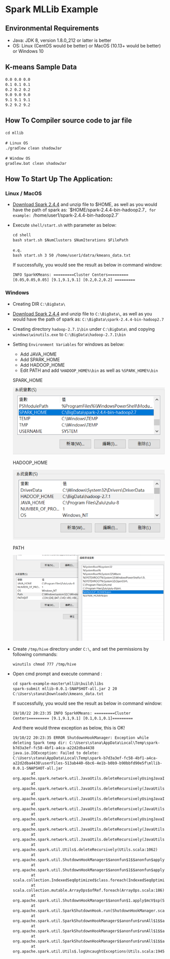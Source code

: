 # Spark MLLib Example

## Environmental Requirements

* Java: JDK 8, version 1.8.0_212 or latter is better
* OS: Linux (CentOS would be better) or MacOS (10.13+ would be better) or Windows 10

## K-means Sample Data

``` vim
0.0 0.0 0.0
0.1 0.1 0.1
0.2 0.2 0.2
9.0 9.0 9.0
9.1 9.1 9.1
9.2 9.2 9.2
```

## How To Compiler source code to jar file

```shell script
cd mllib

# Linux OS
./gradlew clean shadowJar

# Window OS
gradlew.bat clean shadowJar
``` 

## How To Start Up The Application:

### Linux / MacOS
* [Download Spark 2.4.4](https://www.apache.org/dyn/closer.lua/spark/spark-2.4.4/spark-2.4.4-bin-hadoop2.7.tgz) and unzip file to $HOME, as well as you would have the path of spark as: 
`$HOME/spark-2.4.4-bin-hadoop2.7`, for example: `/home/user1/spark-2.4.4-bin-hadoop2.7`
* Execute `shell/start.sh` with parameter as below:  
  ```shell script
  cd shell
  bash start.sh $NumClusters $NumIterations $FilePath
  
  e.q.
  bash start.sh 3 50 /home/user1/datra/kmeans_data.txt 
  ```
  
  If successfully, you would see the result as below in command window:
  ```shell script
  INFO SparkKMeans: =========Cluster Centers========= [0.05,0.05,0.05] [9.1,9.1,9.1] [0.2,0.2,0.2] =========
  ```
  
 ### Windows 
 * Creating DIR `C:\BigData\`
 * [Download Spark 2.4.4](https://www.apache.org/dyn/closer.lua/spark/spark-2.4.4/spark-2.4.4-bin-hadoop2.7.tgz) and unzip file to `C:\BigData\`, as well as you would have the path of spark as: 
   `C:\BigData\spark-2.4.4-bin-hadoop2.7`
 * Creating directory `hadoop-2.7.1\bin` under `C:\BigData\` and copying `windows\winutils.exe` to `C:\BigData\hadoop-2.7.1\bin`
 * Setting `Environment Variables` for windows as below:
   * Add JAVA_HOME
   * Add SPARK_HOME
   * Add HADOOP_HOME 
   * Edit PATH and add `%HADOOP_HOME%\bin` as well as `%SPARK_HOME%\bin`
   
   SPARK_HOME
   
   ![SPARK_HOME](images/SPARK_HOME.png)
   
   HADOOP_HOME
   
   ![HADOOP_HOME](images/HADOOP_HOME.png)
   
   PATH
   
   ![PATH](images/PATH.png)
   
 * Create `/tmp/hive` directory under `C:\`, and set the permissions by following commands:
   ```shell script
   winutils chmod 777 /tmp/hive
   ``` 
 * Open cmd prompt and execute command :
   ```shell script
   cd spark-example-master\mllib\build\libs
   spark-submit mllib-0.0.1-SNAPSHOT-all.jar 2 20 C:\Users\stana\Downloads\kmeans_data.txt
   ```
   If successfully, you would see the result as below in command window:
     ```shell script
     19/10/22 20:23:35 INFO SparkKMeans: =========Cluster Centers========= [9.1,9.1,9.1] [0.1,0.1,0.1]=========
     ```
   And there would threw exception as below, this is OK!
   ```shell script
   19/10/22 20:23:35 ERROR ShutdownHookManager: Exception while deleting Spark temp dir: C:\Users\stana\AppData\Local\Temp\spark-b7d3a3ef-fc58-4bf1-a4ca-a22d2dba4438
   java.io.IOException: Failed to delete: C:\Users\stana\AppData\Local\Temp\spark-b7d3a3ef-fc58-4bf1-a4ca-a22d2dba4438\userFiles-513ab440-6bc6-4e1b-b0b9-b90bbfd90e5f\mllib-0.0.1-SNAPSHOT-all.jar
           at org.apache.spark.network.util.JavaUtils.deleteRecursivelyUsingJavaIO(JavaUtils.java:144)
           at org.apache.spark.network.util.JavaUtils.deleteRecursively(JavaUtils.java:118)
           at org.apache.spark.network.util.JavaUtils.deleteRecursivelyUsingJavaIO(JavaUtils.java:128)
           at org.apache.spark.network.util.JavaUtils.deleteRecursively(JavaUtils.java:118)
           at org.apache.spark.network.util.JavaUtils.deleteRecursivelyUsingJavaIO(JavaUtils.java:128)
           at org.apache.spark.network.util.JavaUtils.deleteRecursively(JavaUtils.java:118)
           at org.apache.spark.network.util.JavaUtils.deleteRecursively(JavaUtils.java:91)
           at org.apache.spark.util.Utils$.deleteRecursively(Utils.scala:1062)
           at org.apache.spark.util.ShutdownHookManager$$anonfun$1$$anonfun$apply$mcV$sp$3.apply(ShutdownHookManager.scala:65)
           at org.apache.spark.util.ShutdownHookManager$$anonfun$1$$anonfun$apply$mcV$sp$3.apply(ShutdownHookManager.scala:62)
           at scala.collection.IndexedSeqOptimized$class.foreach(IndexedSeqOptimized.scala:33)
           at scala.collection.mutable.ArrayOps$ofRef.foreach(ArrayOps.scala:186)
           at org.apache.spark.util.ShutdownHookManager$$anonfun$1.apply$mcV$sp(ShutdownHookManager.scala:62)
           at org.apache.spark.util.SparkShutdownHook.run(ShutdownHookManager.scala:216)
           at org.apache.spark.util.SparkShutdownHookManager$$anonfun$runAll$1$$anonfun$apply$mcV$sp$1.apply$mcV$sp(ShutdownHookManager.scala:188)
           at org.apache.spark.util.SparkShutdownHookManager$$anonfun$runAll$1$$anonfun$apply$mcV$sp$1.apply(ShutdownHookManager.scala:188)
           at org.apache.spark.util.SparkShutdownHookManager$$anonfun$runAll$1$$anonfun$apply$mcV$sp$1.apply(ShutdownHookManager.scala:188)
           at org.apache.spark.util.Utils$.logUncaughtExceptions(Utils.scala:1945)
   ```